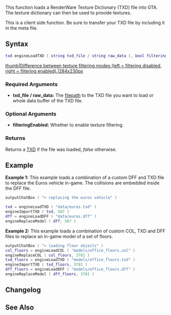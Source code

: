 This function loads a RenderWare Texture Dictionary (TXD) file into GTA. The texture dictionary can then be used to provide textures.

This is a client side function. Be sure to transfer your TXD file by including it in the meta file.

Syntax
------

``` lua
txd engineLoadTXD ( string txd_file / string raw_data [, bool filteringEnabled = true ] )
```

[thumb|Difference between texture filtering modes (left = filtering disabled, right = filtering enabled).|284x230px](/docs/image-filtering.jpg.md "wikilink")

### Required Arguments

-   **txd\_file / raw\_data:** The [filepath](/docs/filepath.md "wikilink") to the TXD file you want to load or whole data buffer of the TXD file.

### Optional Arguments

-   **filteringEnabled:** Whether to enable texture filtering.

### Returns

Returns a [TXD](/docs/txd.md "wikilink") if the file was loaded, *false* otherwise.

Example
-------

**Example 1:** This example loads a combination of a custom DFF and TXD file to replace the Euros vehicle in-game. The collisions are embedded inside the DFF file.

``` lua
outputChatBox ( "> replacing the euros vehicle" )

txd = engineLoadTXD ( "data/euros.txd" )
engineImportTXD ( txd, 587 )
dff = engineLoadDFF ( "data/euros.dff" )
engineReplaceModel ( dff, 587 )
```

**Example 2:** This example loads a combination of custom COL, TXD and DFF files to replace an in-game model of a set of floors.

``` lua
outputChatBox ( "> loading floor objects" )
col_floors = engineLoadCOL ( "models/office_floors.col" )
engineReplaceCOL ( col_floors, 3781 )
txd_floors = engineLoadTXD ( "models/office_floors.txd" )
engineImportTXD ( txd_floors, 3781 )
dff_floors = engineLoadDFF ( "models/office_floors.dff" )
engineReplaceModel ( dff_floors, 3781 )
```

Changelog
---------

See Also
--------
